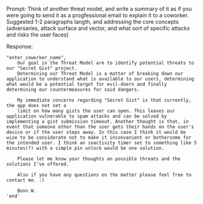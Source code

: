 Prompt:
    Think of another threat model, and write a summary of it as if you were going to send it as a progfessional email to explain it to a coworker. Suggested 1-2 paragraphs langth, and addressing the core concepts (adversaries, attack surface and vector, and what sort of specific attacks and risks the user faces)

Response:

    "enter_coworker_name",
        Our goal in the Threat Model are to identify potential threats to our "Secret Gist" project.
        Determining our Threat Model is a matter of breaking down our application to understand what is available to our users, determining what would be a potential target for evil-doers and finally determining our countermeasures for said dangers.

        My immediate concerns regarding "Secret Gist" is that currently, the app does not set a
        limit on how many gists the user can open. This leaves our application vulnerable to spam attacks and can be solved by implementing a gist submission timeout. Another thought is that, in event that someone other than the user gets their hands on the user's device or if the user steps away. In this case I think it would be wise to be considerate not to make it inconvenient or bothersome for the intended user. I think an inactivity timer set to something like 5 minutes(?) with a simple pin unlock would be one solution. 

        Please let me know your thoughts on possible threats and the solutions I've offered. 

        Also if you have any questions on the matter please feel free to contact me. :)

        Bonn W.
    'end'
